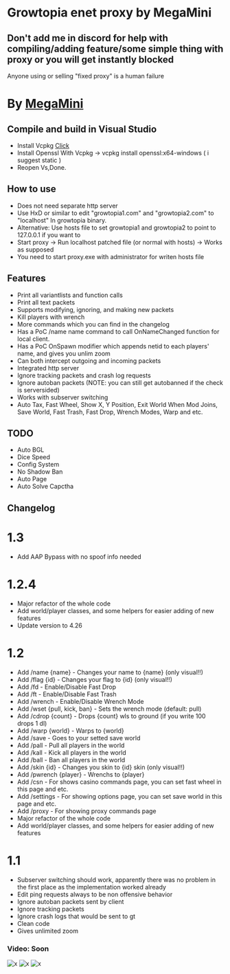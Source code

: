 # Growtopia enet proxy by MegaMini

## Don't add me in discord for help with compiling/adding feature/some simple thing with proxy or you will get instantly blocked

Anyone using or selling "fixed proxy" is a human failure

# By [MegaMini](https://github.com/MegaMini)

## Compile and build in Visual Studio

- Install Vcpkg <a href="https://github.com/microsoft/vcpkg/#quick-start-windows">Click</a>
- Install Openssl With Vcpkg -> vcpkg install openssl:x64-windows ( i suggest static )
- Reopen Vs,Done.

## How to use

- Does not need separate http server
- Use HxD or similar to edit "growtopia1.com" and "growtopia2.com" to "localhost" In growtopia binary.
- Alternative: Use hosts file to set growtopia1 and growtopia2 to point to 127.0.0.1 if you want to
- Start proxy -> Run localhost patched file (or normal with hosts) -> Works as supposed
- You need to start proxy.exe with administrator for writen hosts file

## Features

- Print all variantlists and function calls
- Print all text packets
- Supports modifying, ignoring, and making new packets
- Kill players with wrench
- More commands which you can find in the changelog
- Has a PoC /name name command to call OnNameChanged function for local client.
- Has a PoC OnSpawn modifier which appends netid to each players' name, and gives you unlim zoom
- Can both intercept outgoing and incoming packets
- Integrated http server
- Ignore tracking packets and crash log requests
- Ignore autoban packets (NOTE: you can still get autobanned if the check is serversided)
- Works with subserver switching
- Auto Tax, Fast Wheel, Show X, Y Position, Exit World When Mod Joins, Save World, Fast Trash, Fast Drop, Wrench Modes, Warp and etc.

## TODO

- Auto BGL
- Dice Speed
- Config System
- No Shadow Ban
- Auto Page
- Auto Solve Capctha

## Changelog

# 1.3

- Add AAP Bypass with no spoof info needed

# 1.2.4

- Major refactor of the whole code
- Add world/player classes, and some helpers for easier adding of new features
- Update version to 4.26

# 1.2

- Add /name {name} - Changes your name to {name} (only visual!!)
- Add /flag {id} - Changes your flag to {id} (only visual!!)
- Add /fd - Enable/Disable Fast Drop
- Add /ft - Enable/Disable Fast Trash
- Add /wrench - Enable/Disable Wrench Mode
- Add /wset {pull, kick, ban} - Sets the wrench mode (default: pull)
- Add /cdrop {count} - Drops {count} wls to ground (if you write 100 drops 1 dl)
- Add /warp {world} - Warps to {world}
- Add /save - Goes to your setted save world
- Add /pall - Pull all players in the world
- Add /kall - Kick all players in the world
- Add /ball - Ban all players in the world
- Add /skin {id} - Changes you skin to {id} skin (only visual!!)
- Add /pwrench {player} - Wrenchs to {player}
- Add /csn - For shows casino commands page, you can set fast wheel in this page and etc.
- Add /settings - For showing options page, you can set save world in this page and etc.
- Add /proxy - For showing proxy commands page
- Major refactor of the whole code
- Add world/player classes, and some helpers for easier adding of new features

# 1.1

- Subserver switching should work, apparently there was no problem in the first place as the implementation worked already
- Edit ping requests always to be non offensive behavior
- Ignore autoban packets sent by client
- Ignore tracking packets
- Ignore crash logs that would be sent to gt
- Clean code
- Gives unlimited zoom

### Video: Soon

![x](https://i.imgur.com/Yq23iCs.png "Proxy pic 3")
![x](https://i.imgur.com/QPphLzg.png "Proxy pic 2")
![x](https://i.imgur.com/wKps0tG.png "Proxy pic 1")
